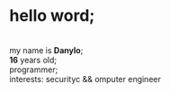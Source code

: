  <h1>hello word;</h1></br> 
my name is <b>Danylo</b>;</br>  
<b>16</b> years old;</br> 
programmer; </br>
interests: securityc && omputer engineer

